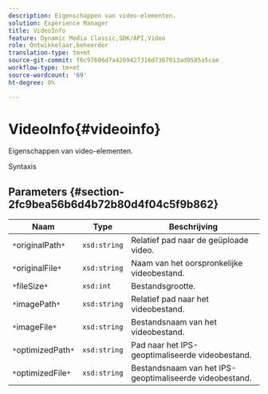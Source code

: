 ```yaml
---
description: Eigenschappen van video-elementen.
solution: Experience Manager
title: VideoInfo
feature: Dynamic Media Classic,SDK/API,Video
role: Ontwikkelaar,beheerder
translation-type: tm+mt
source-git-commit: f6c97606d7a4209427316d7367013ad9585a5cae
workflow-type: tm+mt
source-wordcount: '69'
ht-degree: 0%

---
```



# VideoInfo{#videoinfo}

Eigenschappen van video-elementen.

Syntaxis

## Parameters {#section-2fc9bea56b6d4b72b80d4f04c5f9b862}

| Naam | Type | Beschrijving |
|---|---|---|
| `*`originalPath`*` | `xsd:string` | Relatief pad naar de geüploade video. |
| `*`originalFile`*` | `xsd:string` | Naam van het oorspronkelijke videobestand. |
| `*`fileSize`*` | `xsd:int` | Bestandsgrootte. |
| `*`imagePath`*` | `xsd:string` | Relatief pad naar het videobestand. |
| `*`imageFile`*` | `xsd:string` | Bestandsnaam van het videobestand. |
| `*`optimizedPath`*` | `xsd:string` | Pad naar het IPS-geoptimaliseerde videobestand. |
| `*`optimizedFile`*` | `xsd:string` | Bestandsnaam van het IPS-geoptimaliseerde videobestand. |

